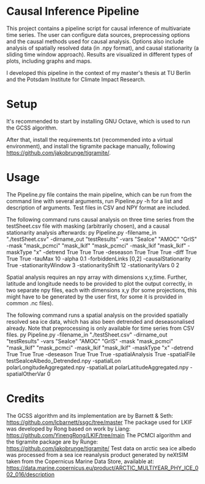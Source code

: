 # Causal Inference Pipeline

This project contains a pipeline script for causal inference of multivariate time series. The user can configure data sources, preprocessing options and the causal methods used for causal analysis.
Options also include analysis of spatially resolved data (in .npy format), and causal stationarity (a sliding time window approach). Results are visualized in different types of plots, including graphs and maps.

I developed this pipeline in the context of my master's thesis at TU Berlin and the Potsdam Institute for Climate Impact Research. 

# Setup

It's recommended to start by installing GNU Octave, which is used to run the GCSS algorithm.

After that, install the requirements.txt (recommended into a virtual environment), and install the tigramite package manually, following https://github.com/jakobrunge/tigramite/.

# Usage

The Pipeline.py file contains the main pipeline, which can be run from the command line with several arguments, run Pipeline.py -h for a list and description of arguments. Test files in CSV and NPY format are included.

The following command runs causal analysis on three time series from the testSheet.csv file with masking (arbitrarily chosen), and a causal stationarity analysis afterwards:
py Pipeline.py -filename_in "./testSheet.csv" -dirname_out "testResults" -vars "SeaIce" "AMOC" "GrIS" -mask "mask_pcmci" "mask_lkif" "mask_pcmci" -mask_lkif "mask_lkif" -maskType "x" -detrend True True True -deseason True True True -diff True True True -tauMax 10 -alpha 0.1 -forbiddenLinks [0,2] -causalStationarity True -stationarityWindow 3 -stationarityShift 12 -stationarityVars 0 2

Spatial analysis requires an npy array with dimensions x,y,time. Further, latitude and longitude needs to be provided to plot the output correctly, in two separate npy files, each with dimensions x,y (for some projections, this might have to be generated by the user first, for some it is provided in common .nc files).

The following command runs a spatial analysis on the provided spatially resolved sea ice data, which has also been detrended and deseasonalised already. Note that preprocessing is only available for time series from CSV files.
py Pipeline.py -filename_in "./testSheet.csv" -dirname_out "testResults" -vars "SeaIce" "AMOC" "GrIS" -mask "mask_pcmci" "mask_lkif" "mask_pcmci" -mask_lkif "mask_lkif" -maskType "x" -detrend True True True -deseason True True True -spatialAnalysis True -spatialFile testSeaIceAlbedo_Detrended.npy -spatialLon polarLongitudeAggregated.npy -spatialLat polarLatitudeAggregated.npy -spatialOtherVar 0

# Credits
The GCSS algorithm and its implementation are by Barnett & Seth: https://github.com/lcbarnett/ssgc/tree/master
The package used for LKIF was developed by Rong based on work by Liang: https://github.com/YinengRong/LKIF/tree/main
The PCMCI algorithm and the tigramite package are by Runge: https://github.com/jakobrunge/tigramite/
Test data on arctic sea ice albedo was processed from a sea ice reanalysis product generated by neXtSIM taken from the Copernicus Marine Data Store, available at: https://data.marine.copernicus.eu/product/ARCTIC_MULTIYEAR_PHY_ICE_002_016/description
